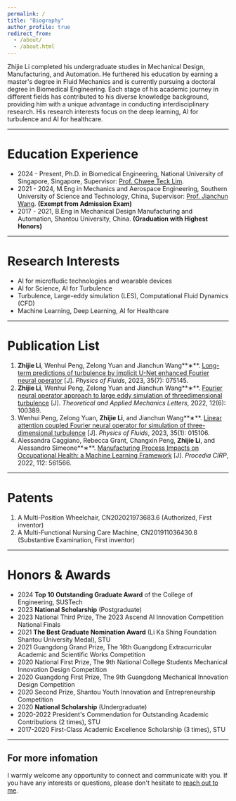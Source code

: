 ```yaml
---
permalink: /
title: "Biography"
author_profile: true
redirect_from: 
  - /about/
  - /about.html
---
```

Zhijie Li completed his undergraduate studies in Mechanical Design, Manufacturing, and Automation. He furthered his education by earning a master's degree in Fluid Mechanics and is currently pursuing a doctoral degree in Biomedical Engineering. Each stage of his academic journey in different fields has contributed to his diverse knowledge background, providing him with a unique advantage in conducting interdisciplinary research. His research interests focus on the deep learning, AI for turbulence and AI for healthcare.


---



# Education Experience

* 2024 - Present, Ph.D. in Biomedical Engineering, National University of Singapore, Singapore, Supervisor: [Prof. Chwee Teck Lim](https://ctlimlab.org/people.html).
* 2021 - 2024, M.Eng in Mechanics and Aerospace Engineering, Southern University of Science and Technology, China, Supervisor: [Prof. Jianchun Wang](https://faculty.sustech.edu.cn/?tagid=wangjc&iscss=1&snapid=1&orderby=date&go=1). **(Exempt from Admission Exam)**
* 2017 - 2021, B.Eng in Mechanical Design Manufacturing and Automation, Shantou University, China. **(Graduation with Highest Honors)**

---



# Research Interests

* AI for microfludic technologies and wearable devices
* AI for Science, AI for Turbulence
* Turbulence, Large-eddy simulation (LES), Computational Fluid Dynamics (CFD)
* Machine Learning, Deep Learning,  AI for Healthcare

---



Publication List
================

1. **Zhijie Li**, Wenhui Peng, Zelong Yuan and Jianchun Wang**∗**. [Long-term predictions of turbulence by implicit U-Net enhanced Fourier neural operator](https://pubs.aip.org/aip/pof/article-abstract/35/7/075145/2903750/Long-term-predictions-of-turbulence-by-implicit-U?redirectedFrom=fulltext) [J]. *Physics of Fluids*, 2023, 35(7): 075145.
2. **Zhijie Li**, Wenhui Peng, Zelong Yuan and Jianchun Wang**∗**. [Fourier neural operator approach to large eddy simulation of three­dimensional turbulence](https://www.sciencedirect.com/science/article/pii/S2095034922000691) [J]. *Theoretical and Applied Mechanics Letters*, 2022, 12(6): 100389.
3. Wenhui Peng, Zelong Yuan, **Zhijie Li**, and Jianchun Wang**∗**. [Linear attention coupled Fourier neural operator for simulation of three-dimensional turbulence](https://pubs.aip.org/aip/pof/article-abstract/35/1/015106/2867873/Linear-attention-coupled-Fourier-neural-operator?redirectedFrom=fulltext) [J]. *Physics of Fluids*, 2023, 35(1): 015106.
4. Alessandra Caggiano, Rebecca Grant, Changxin Peng, **Zhijie Li**, and Alessandro Simeone**∗**. [Manufacturing Process Impacts on Occupational Health: a Machine Learning Framework](https://www.sciencedirect.com/science/article/pii/S2212827122012690) [J]. *Procedia CIRP*, 2022, 112: 561­566.

---



# Patents

1. A Multi-Position Wheelchair, CN202021973683.6 (Authorized, First inventor)
2. A Multi-Functional Nursing Care Machine, CN201911036430.8 (Substantive Examination, First inventor)

---



# Honors & Awards

* 2024 **Top 10 Outstanding Graduate Award** of the College of Engineering, SUSTech
* 2023 **National Scholarship** (Postgraduate)
* 2023 National Third Prize, The 2023 Ascend AI Innovation Competition National Finals
* 2021 **The Best Graduate Nomination Award** (Li Ka Shing Foundation Shantou University Medal), STU
* 2021 Guangdong Grand Prize, The 16th Guangdong Extracurricular Academic and Scientific Works Competition
* 2020 National First Prize, The 9th National College Students Mechanical Innovation Design Competition
* 2020 Guangdong First Prize, The 9th Guangdong Mechanical Innovation Design Competition
* 2020 Second Prize, Shantou Youth Innovation and Entrepreneurship Competition
* 2020 **National Scholarship** (Undergraduate)
* 2020-2022 President's Commendation for Outstanding Academic Contributions (2 times), STU
* 2017-2020 First-Class Academic Excellence Scholarship (3 times), STU

---



For more infomation
-------------------

I warmly welcome any opportunity to connect and communicate with you. If you have any interests or questions, please don't hesitate to [reach out to me](mailto:12132404@mail.sustech.edu.cn).
